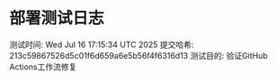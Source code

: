 # 部署测试日志

测试时间: Wed Jul 16 17:15:34 UTC 2025
提交哈希: 213c59867526d5c01f6d659a6e5b56f4f6316d13
测试目的: 验证GitHub Actions工作流修复

